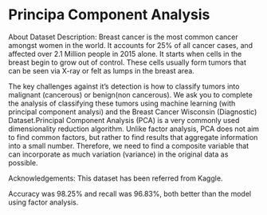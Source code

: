 # Principa Component Analysis
About Dataset
Description:
Breast cancer is the most common cancer amongst women in the world. It accounts for 25% of all cancer cases, and affected over 2.1 Million people in 2015 alone. It starts when cells in the breast begin to grow out of control. These cells usually form tumors that can be seen via X-ray or felt as lumps in the breast area.

The key challenges against it’s detection is how to classify tumors into malignant (cancerous) or benign(non cancerous). We ask you to complete the analysis of classifying these tumors using machine learning (with principal component analysi) and the Breast Cancer Wisconsin (Diagnostic) Dataset.Principal Component Analysis (PCA) is a very commonly used dimensionality reduction algorithm. Unlike factor analysis, PCA does not aim to find common factors, but rather to find results that aggregate information into a small number. Therefore, we need to find a composite variable that can incorporate as much variation (variance) in the original data as possible.

Acknowledgements:
This dataset has been referred from Kaggle.

Accuracy was 98.25% and recall was 96.83%, both better than the model using factor analysis.
